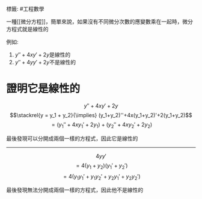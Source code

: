 標籤: #工程數學 

一種[[微分方程]]，簡單來說，如果沒有不同微分次數的應變數乘在一起時，微分方程式就是線性的

例如:
1. $y''+4xy'+2y$是線性的
2. $y''+4yy'+2y$不是線性的


# 證明它是線性的

$$y'' + 4xy' + 2y$$
$$\stackrel{y = y_1 + y_2}{\implies} (y_1+y_2)''+4x(y_1+y_2)'+2(y_1+y_2)$$
$$=(y_1'' + 4xy_1'+2y_1)+(y_2''+4xy_2'+2y_2)$$

最後發現可以分開成兩個一樣的方程式，因此它是線性的

---

$$4yy'$$
$$=4(y_1+y_2)(y_1'+y_2')$$
$$=4(y_1y_1' + y_1y_2' + y_2y_1' + y_2y_2')$$

最後發現無法分開成兩個一樣的方程式，因此他不是線性的